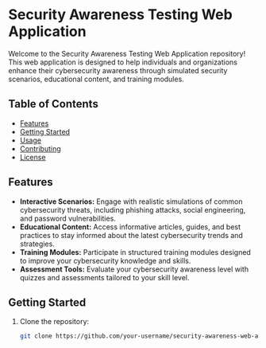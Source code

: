 # Security Awareness Testing Web Application

Welcome to the Security Awareness Testing Web Application repository! This web application is designed to help individuals and organizations enhance their cybersecurity awareness through simulated security scenarios, educational content, and training modules.

## Table of Contents

- [Features](#features)
- [Getting Started](#getting-started)
- [Usage](#usage)
- [Contributing](#contributing)
- [License](#license)

## Features

- **Interactive Scenarios:** Engage with realistic simulations of common cybersecurity threats, including phishing attacks, social engineering, and password vulnerabilities.
- **Educational Content:** Access informative articles, guides, and best practices to stay informed about the latest cybersecurity trends and strategies.
- **Training Modules:** Participate in structured training modules designed to improve your cybersecurity knowledge and skills.
- **Assessment Tools:** Evaluate your cybersecurity awareness level with quizzes and assessments tailored to your skill level.

## Getting Started

1. Clone the repository:

   ```bash
   git clone https://github.com/your-username/security-awareness-web-app.git
